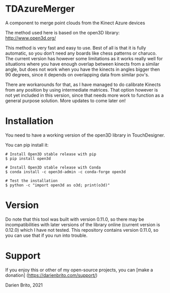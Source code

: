 # TDAzureMerger
 A component to merge point clouds from the Kinect Azure devices
 
The method used here is based on the open3D library:
http://www.open3d.org/

This method is very fast and easy to use. Best of all is that it is fully automatic, so you don’t need any boards like chess patterns or charuco. The current version has however some limitations as it works really well for situations where you have enough overlap between kinects from a similar angle, but does not work when you have the kinects in angles bigger then 90 degrees, since it depends on overlapping data from similar pov's.

There are workarounds for that, as I have managed to do calibrate Kinects from any position by using intermediate matrices. That option however is not yet included in this version, since that needs more work to function as a general purpose solution. More updates to come later on!

# Installation

You need to have a working version of the open3D library in TouchDesigner.

You can pip install it:

```
# Install Open3D stable release with pip
$ pip install open3d

# Install Open3D stable release with Conda
$ conda install -c open3d-admin -c conda-forge open3d

# Test the installation
$ python -c "import open3d as o3d; print(o3d)"
```

# Version

Do note that this tool was built with version 0.11.0, so there may be incompatibilities with later versions of the library online (current version is 0.12.0) which I have not tested. This repository contains version 0.11.0, so you can use that if you run into trouble.

# Support

If you enjoy this or other of my open-source projects, you can [make a donation]
(https://darienbrito.com/support/)

Darien Brito, 2021
